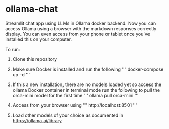 # ollama-chat
Streamlit chat app using LLMs in Ollama docker backend. Now you can access Ollama using a browser with the markdown responses correctly display. You can even access from your phone or tablet once you've installed this on your computer. 

To run:

1. Clone this repository

2. Make sure Docker is installed and run the following
'''
docker-compose up -d
'''
3. If this a new installation, there are no models loaded yet so access the ollama Docker container in terminal mode run the following to pull the orca-mini model for the first time 
'''
ollama pull orca-mini
'''
4. Access from your browser using
'''
http://localhost:8501
'''
5. Load other models of your choice as documented in https://ollama.ai/library


